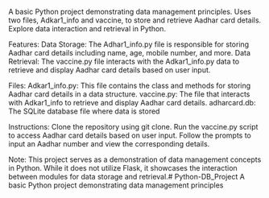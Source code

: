 A basic Python project demonstrating data management principles. Uses two files, Adkar1_info and vaccine, to store and retrieve Aadhar card details. Explore data interaction and retrieval in Python.

Features: Data Storage: The Adhar1_info.py file is responsible for storing Aadhar card details including name, age, mobile number, and more. Data Retrieval: The vaccine.py file interacts with the Adkar1_info.py data to retrieve and display Aadhar card details based on user input.

Files: Adkar1_info.py: This file contains the class and methods for storing Aadhar card details in a data structure. vaccine.py: The file that interacts with Adkar1_info to retrieve and display Aadhar card details. adharcard.db: The SQLite database file where data is stored

Instructions: Clone the repository using git clone. Run the vaccine.py script to access Aadhar card details based on user input. Follow the prompts to input an Aadhar number and view the corresponding details.

Note: This project serves as a demonstration of data management concepts in Python. While it does not utilize Flask, it showcases the interaction between modules for data storage and retrieval.# Python-DB_Project
A basic Python project demonstrating data management principles
